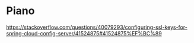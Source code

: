 # Piano
https://stackoverflow.com/questions/40079293/configuring-ssl-keys-for-spring-cloud-config-server/41524875#41524875%EF%BC%89
